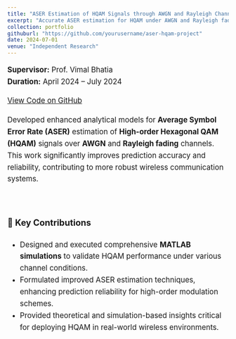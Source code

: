 ```yaml
---
title: "ASER Estimation of HQAM Signals through AWGN and Rayleigh Channels"
excerpt: "Accurate ASER estimation for HQAM under AWGN and Rayleigh fading conditions.<br/><img src='/images/aser.png'>"
collection: portfolio
githuburl: "https://github.com/yourusername/aser-hqam-project"
date: 2024-07-01
venue: "Independent Research"
---
```


<div style="font-size: 1.05rem; line-height: 1.6;">

**Supervisor:** Prof. Vimal Bhatia  
**Duration:** April 2024 – July 2024  

<p>
<a href="{{ page.githuburl }}" target="_blank">
<i class="fab fa-github"></i> View Code on GitHub
</a>
</p>

Developed enhanced analytical models for **Average Symbol Error Rate (ASER)** estimation of **High-order Hexagonal QAM (HQAM)** signals over **AWGN** and **Rayleigh fading** channels. This work significantly improves prediction accuracy and reliability, contributing to more robust wireless communication systems.

<br/>

### 🔧 Key Contributions
- Designed and executed comprehensive **MATLAB simulations** to validate HQAM performance under various channel conditions.  
- Formulated improved ASER estimation techniques, enhancing prediction reliability for high-order modulation schemes.  
- Provided theoretical and simulation-based insights critical for deploying HQAM in real-world wireless environments.

</div>
